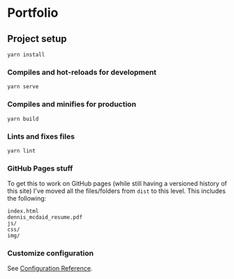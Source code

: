 # Portfolio

## Project setup
```
yarn install
```

### Compiles and hot-reloads for development
```
yarn serve
```

### Compiles and minifies for production
```
yarn build
```

### Lints and fixes files
```
yarn lint
```

### GitHub Pages stuff
To get this to work on GitHub pages (while still having a versioned history of this site) I've moved all the files/folders from `dist` to this level. This includes the following:

```
index.html
dennis_mcdaid_resume.pdf
js/
css/
img/
```

### Customize configuration
See [Configuration Reference](https://cli.vuejs.org/config/).
